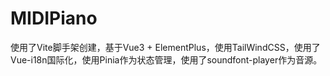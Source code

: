 # MIDIPiano

使用了Vite脚手架创建，基于Vue3 + ElementPlus，使用TailWindCSS，使用了Vue-i18n国际化，使用Pinia作为状态管理，使用了soundfont-player作为音源。
